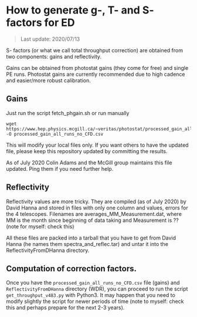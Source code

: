 # How to generate g-, T- and S- factors for ED

> Last update: 2020/07/13



S- factors (or what we call total throughput correction) are obtained from two components: gains and reflectivity.

Gains can be obtained from photostat gains (they come for free) and single PE runs. 
Photostat gains are currently recommended due to high cadence and easier/more robust calibration.

## Gains

Just run the script fetch_phgain.sh or run manually 

```
wget https://www.hep.physics.mcgill.ca/~veritas/photostat/processed_gain_all_runs_no_CFD.csv -O processed_gain_all_runs_no_CFD.csv
```

This will modify your local files only. If you want others to have the updated file, please keep this repository updated by committing the results.

As of July 2020 Colin Adams and the McGill group maintains this file updated. Ping them if you need further help. 

## Reflectivity

Reflectivity values are more tricky. They are compiled (as of July 2020) by David Hanna and stored in 
files with only one column and values, errors for the 4 telescopes. Filenames are
averages_MM_Measurement.dat, where MM is the month since beginning of data taking and Measurement is ?? (note for myself: check this)

All these files are packed into a tarball that you have to get from David Hanna (he names them spectra_and_reflec.tar) and untar it 
into the ReflectivityFromDHanna directory.

## Computation of correction factors.

Once you have the `processed_gain_all_runs_no_CFD.csv` file (gains) and `ReflectivityFromDHanna` directory (WDR), you can proceed 
to run the script `get_throughput_v483.py` with Python3. It may happen that you need to modify slightly the script for newer periods of time (note to myself: check this and perhaps prepare for the next 2-3 years).
